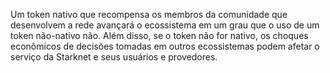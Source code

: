 Um token nativo que recompensa os membros da comunidade que desenvolvem a rede avançará o ecossistema em um grau que o uso de um token não-nativo não. Além disso, se o token não for nativo, os choques econômicos de decisões tomadas em outros ecossistemas podem afetar o serviço da Starknet e seus usuários e provedores.